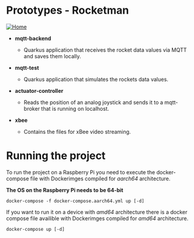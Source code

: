 # Prototypes - Rocketman

[![Home](../images/home.ico)](https://github.com/htl-leonding-project/rocketman/blob/master/README.md)

- **mqtt-backend**
    - Quarkus application that receives the rocket data values via MQTT and saves them locally.
  
- **mqtt-test**
    - Quarkus application that simulates the rockets data values.
  

- **actuator-controller**
    - Reads the position of an analog joystick and sends it to a mqtt-broker that is running on localhost. 
    
- **xbee**
    - Contains the files for xBee video streaming.
    
    
# Running the project
  
To run the project on a Raspberry Pi you need to execute the docker-compose file with Dockerimges compiled for *aarch64* architecture.

**The OS on the Raspberry Pi needs to be 64-bit**

```shell
docker-compose -f docker-compose.aarch64.yml up [-d]
```

If you want to run it on a device with *amd64* architecture there is a docker compose file availible with Dockerimges compiled for *amd64* architecture.

```shell
docker-compose up [-d]
```
